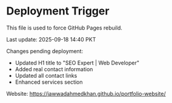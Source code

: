 # Deployment Trigger

This file is used to force GitHub Pages rebuild.

Last update: 2025-09-18 14:40 PKT

Changes pending deployment:
- Updated H1 title to "SEO Expert | Web Developer"
- Added real contact information
- Updated all contact links
- Enhanced services section

Website: https://jawwadahmedkhan.github.io/portfolio-website/